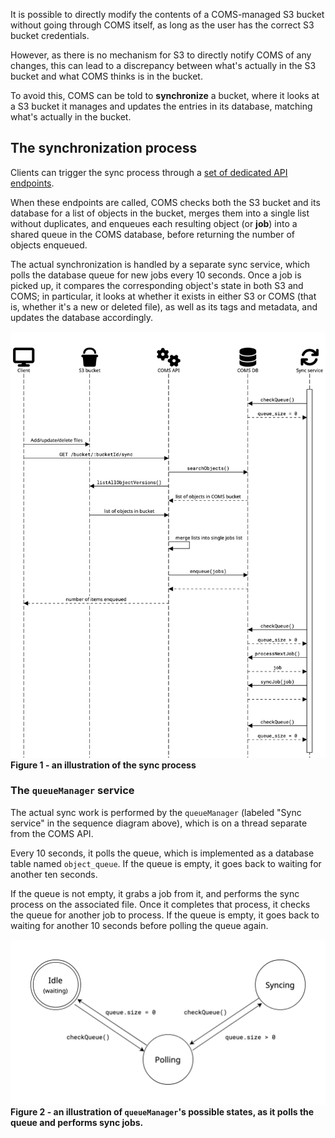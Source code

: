 It is possible to directly modify the contents of a COMS-managed S3 bucket without going through COMS itself, as long as the user has the correct S3 bucket credentials.

However, as there is no mechanism for S3 to directly notify COMS of any changes, this can lead to a discrepancy between what's actually in the S3 bucket and what COMS thinks is in the bucket.

To avoid this, COMS can be told to **synchronize** a bucket, where it looks at a S3 bucket it manages and updates the entries in its database, matching what's actually in the bucket.

## The synchronization process

Clients can trigger the sync process through a [set of dedicated API endpoints](https://coms.api.gov.bc.ca/api/v1/docs#tag/Sync).

When these endpoints are called, COMS checks both the S3 bucket and its database for a list of objects in the bucket, merges them into a single list without duplicates, and enqueues each resulting object (or **job**) into a shared queue in the COMS database, before returning the number of objects enqueued.

The actual synchronization is handled by a separate sync service, which polls the database queue for new jobs every 10 seconds. Once a job is picked up, it compares the corresponding object's state in both S3 and COMS; in particular, it looks at whether it exists in either S3 or COMS (that is, whether it's a new or deleted file), as well as its tags and metadata, and updates the database accordingly.

![COMS sync flow](images/coms_sync_flow.png)
**Figure 1 - an illustration of the sync process**

### The `queueManager` service

The actual sync work is performed by the `queueManager` (labeled "Sync service" in the sequence diagram above), which is on a thread separate from the COMS API.

Every 10 seconds, it polls the queue, which is implemented as a database table named `object_queue`. If the queue is empty, it goes back to waiting for another ten seconds.

If the queue is not empty, it grabs a job from it, and performs the sync process on the associated file. Once it completes that process, it checks the queue for another job to process. If the queue is empty, it goes back to waiting for another 10 seconds before polling the queue again.

![queueManager state](images/queue_manager_state.png)
**Figure 2 - an illustration of `queueManager`'s possible states, as it polls the queue and performs sync jobs.**
